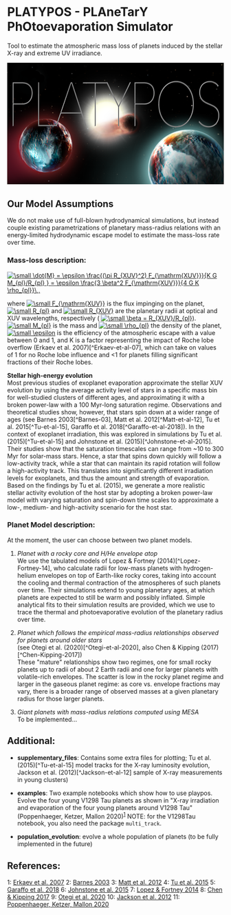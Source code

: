 # PLATYPOS - PLAneTarY PhOtoevaporation Simulator
Tool to estimate the atmospheric mass loss of planets induced by the stellar X-ray and extreme UV irradiance. 


![](./supplementary_files/platypos3_2_best.png)


## Our Model Assumptions
We do not make use of full-blown hydrodynamical simulations, but instead couple existing parametrizations of planetary mass-radius relations with an energy-limited hydrodynamic escape model to estimate the mass-loss rate over time.

### Mass-loss description: <br> 
<a href="https://www.codecogs.com/eqnedit.php?latex=\small&space;\dot{M}&space;=&space;\epsilon&space;\frac{(\pi&space;R_{XUV}^2)&space;F_{\mathrm{XUV}}}{K&space;G&space;M_{pl}/R_{pl}&space;}&space;=&space;\epsilon&space;\frac{3&space;\beta^2&space;F_{\mathrm{XUV}}}{4&space;G&space;K&space;\rho_{pl}}\,," target="_blank"><img src="https://latex.codecogs.com/gif.latex?\small&space;\dot{M}&space;=&space;\epsilon&space;\frac{(\pi&space;R_{XUV}^2)&space;F_{\mathrm{XUV}}}{K&space;G&space;M_{pl}/R_{pl}&space;}&space;=&space;\epsilon&space;\frac{3&space;\beta^2&space;F_{\mathrm{XUV}}}{4&space;G&space;K&space;\rho_{pl}}\,," title="\small \dot{M} = \epsilon \frac{(\pi R_{XUV}^2) F_{\mathrm{XUV}}}{K G M_{pl}/R_{pl} } = \epsilon \frac{3 \beta^2 F_{\mathrm{XUV}}}{4 G K \rho_{pl}}\,," /></a>

where 
<a href="https://www.codecogs.com/eqnedit.php?latex=\small&space;F_{\mathrm{XUV}}" target="_blank"><img src="https://latex.codecogs.com/gif.latex?\small&space;F_{\mathrm{XUV}}" title="\small F_{\mathrm{XUV}}" /></a>
is the flux impinging on the planet, 
<a href="https://www.codecogs.com/eqnedit.php?latex=\small&space;R_{pl}" target="_blank"><img src="https://latex.codecogs.com/gif.latex?\small&space;R_{pl}" title="\small R_{pl}" /></a>
and 
<a href="https://www.codecogs.com/eqnedit.php?latex=\small&space;R_{XUV}" target="_blank"><img src="https://latex.codecogs.com/gif.latex?\small&space;R_{XUV}" title="\small R_{XUV}" /></a>
are the planetary radii at optical and XUV wavelengths, respectively (
<a href="https://www.codecogs.com/eqnedit.php?latex=\small&space;\beta&space;=&space;R_{XUV}/R_{pl}" target="_blank"><img src="https://latex.codecogs.com/gif.latex?\small&space;\beta&space;=&space;R_{XUV}/R_{pl}" title="\small \beta = R_{XUV}/R_{pl}" /></a>).
<a href="https://www.codecogs.com/eqnedit.php?latex=\small&space;M_{pl}" target="_blank"><img src="https://latex.codecogs.com/gif.latex?\small&space;M_{pl}" title="\small M_{pl}" /></a>
is the mass and 
<a href="https://www.codecogs.com/eqnedit.php?latex=\small&space;\rho_{pl}" target="_blank"><img src="https://latex.codecogs.com/gif.latex?\small&space;\rho_{pl}" title="\small \rho_{pl}" /></a>
the density of the planet, 
<a href="https://www.codecogs.com/eqnedit.php?latex=\small&space;\epsilon" target="_blank"><img src="https://latex.codecogs.com/gif.latex?\small&space;\epsilon" title="\small \epsilon" /></a>
is the efficiency of the atmospheric escape with a value between 0 and 1, and K is a factor representing the impact of Roche lobe overflow (Erkaev et al. 2007)[^Erkaev-et-al-07], which can take on values of 1 for no Roche lobe influence and <1 for planets filling significant fractions of their Roche lobes.

**Stellar high-energy evolution**  <br>
Most previous studies of exoplanet evaporation approximate the stellar XUV evolution by using the average activity level of stars in a specific mass bin for well-studied clusters of different ages, and approximating it with a broken power-law with a 100 Myr-long saturation regime. Observations and theoretical studies show, however, that stars spin down at a wider range of ages (see Barnes 2003[^Barnes-03], Matt et al. 2012[^Matt-et-al-12], Tu et al. 2015[^Tu-et-al-15], Garaffo et al. 2018[^Garaffo-et-al-2018]). In the context of exoplanet irradiation, this was explored in simulations by Tu et al. (2015)[^Tu-et-al-15] and Johnstone et al. (2015)[^Johnstone-et-al-2015]. Their studies show that the saturation timescales can range from ~10 to 300 Myr for solar-mass stars. Hence, a star that spins down quickly will follow a low-activity track, while a star that can maintain its rapid rotation will follow a high-activity track. This translates into significantly different irradiation levels for exoplanets, and thus the amount and strength of evaporation. Based on the findings by Tu et al. (2015), we generate a more realistic stellar activity evolution of the host star by adopting a broken power-law model with varying saturation and spin-down time scales to approximate a low-, medium- and high-activity scenario for the host star.


### Planet Model description: <br>
At the moment, the user can choose between two planet models.

1. *Planet with a rocky core and H/He envelope atop* <br>
We use the tabulated models of Lopez & Fortney (2014)[^Lopez-Fortney-14], who calculate radii for low-mass planets with hydrogen-helium envelopes on top of Earth-like rocky cores, taking into account the cooling and thermal contraction of the atmospheres of such planets over time. Their simulations extend to young planetary ages, at which planets are expected to still be warm and possibly inflated. Simple analytical fits to their simulation results are provided, which we use to trace the thermal and photoevaporative evolution of the planetary radius over time.

1. *Planet which follows the empirical mass-radius relationships observed for planets around older stars* <br> 
(see Otegi et al. (2020)[^Otegi-et-al-2020], also Chen & Kipping (2017)[^Chen-Kipping-2017]) <br>
These "mature" relationships show two regimes, one for small rocky planets up to radii of about 2 Earth radii and one for larger planets with volatile-rich envelopes. The scatter is low in the rocky planet regime and larger in the gaseous planet regime: as core vs. envelope fractions may vary, there is a broader range of observed masses at a given planetary radius for those larger planets. 

1. *Giant planets with mass-radius relations computed using MESA* <br>
To be implemented...


## Additional:

* **supplementary_files**: Contains some extra files for plotting; 
                           Tu et al. (2015)[^Tu-et-al-15] model tracks for the X-ray luminosity evolution, 
                           Jackson et al. (2012)[^Jackson-et-al-12] sample of X-ray measurements in young clusters)

* **examples**: Two example notebooks which show how to use playpos. Evolve the four young V1298 Tau planets as shown in "X-ray irradiation and evaporation of the 		   four young planets around V1298 Tau" (Poppenhaeger, Ketzer, Mallon 2020)<sup>[1](#Poppenhaeger-et-al-20)</sup>
		NOTE: for the V1298Tau notebook, you also need the package `multi_track`. 

* **population_evolution**: evolve a whole population of planets (to be fully implemented in the future)


## References:

<a name="Erkaev-et-al-07">1</a>: [Erkaev et al. 2007](https://arxiv.org/abs/astro-ph/0612729)
<a name="Barnes-03">2</a>: [Barnes 2003](https://arxiv.org/abs/astro-ph/0303631)
<a name="Matt-et-al-12">3</a>: [Matt et al. 2012](https://arxiv.org/abs/1206.2354)
<a name="Tu-et-al-15">4</a>: [Tu et al. 2015](https://arxiv.org/abs/2005.10240)
<a name="Garaffo-et-al-2018">5</a>: [Garaffo et al. 2018](https://arxiv.org/abs/1804.01986)
<a name="Johnstone-et-al-2015">6</a>: [Johnstone et al. 2015](https://arxiv.org/abs/1503.07494)
<a name="Lopez-Fortney-14">7</a>: [Lopez & Fortney 2014](https://arxiv.org/abs/1311.0329)
<a name="Chen-Kipping-2017">8</a>: [Chen & Kipping 2017](https://arxiv.org/abs/1603.08614)
<a name="Otegi-et-al-2020">9</a>: [Otegi et al. 2020](https://arxiv.org/abs/1911.04745)
<a name="Jackson-et-al-12">10</a>: [Jackson et al. 2012](https://arxiv.org/abs/1111.0031)
<a name="Poppenhaeger-et-al-20">11</a>: [Poppenhaeger, Ketzer, Mallon 2020](https://arxiv.org/abs/2005.10240)
